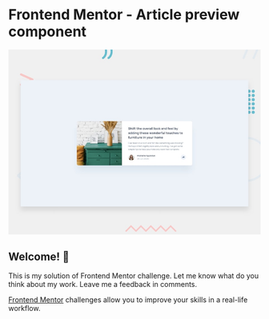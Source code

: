 # Frontend Mentor - Article preview component

![Design preview for the Article preview component coding challenge](./design/desktop-preview.jpg)

## Welcome! 👋

This is my solution of Frontend Mentor challenge. Let me know what do you think about my work. Leave me a feedback in comments.

[Frontend Mentor](https://www.frontendmentor.io) challenges allow you to improve your skills in a real-life workflow.




